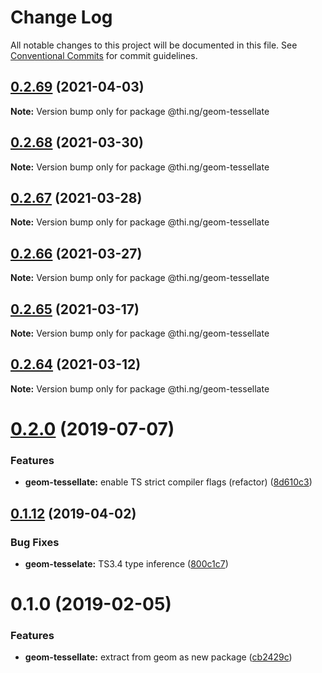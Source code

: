 # Change Log

All notable changes to this project will be documented in this file.
See [Conventional Commits](https://conventionalcommits.org) for commit guidelines.

## [0.2.69](https://github.com/thi-ng/umbrella/compare/@thi.ng/geom-tessellate@0.2.68...@thi.ng/geom-tessellate@0.2.69) (2021-04-03)

**Note:** Version bump only for package @thi.ng/geom-tessellate





## [0.2.68](https://github.com/thi-ng/umbrella/compare/@thi.ng/geom-tessellate@0.2.67...@thi.ng/geom-tessellate@0.2.68) (2021-03-30)

**Note:** Version bump only for package @thi.ng/geom-tessellate





## [0.2.67](https://github.com/thi-ng/umbrella/compare/@thi.ng/geom-tessellate@0.2.66...@thi.ng/geom-tessellate@0.2.67) (2021-03-28)

**Note:** Version bump only for package @thi.ng/geom-tessellate





## [0.2.66](https://github.com/thi-ng/umbrella/compare/@thi.ng/geom-tessellate@0.2.65...@thi.ng/geom-tessellate@0.2.66) (2021-03-27)

**Note:** Version bump only for package @thi.ng/geom-tessellate





## [0.2.65](https://github.com/thi-ng/umbrella/compare/@thi.ng/geom-tessellate@0.2.64...@thi.ng/geom-tessellate@0.2.65) (2021-03-17)

**Note:** Version bump only for package @thi.ng/geom-tessellate





## [0.2.64](https://github.com/thi-ng/umbrella/compare/@thi.ng/geom-tessellate@0.2.63...@thi.ng/geom-tessellate@0.2.64) (2021-03-12)

**Note:** Version bump only for package @thi.ng/geom-tessellate





# [0.2.0](https://github.com/thi-ng/umbrella/compare/@thi.ng/geom-tessellate@0.1.17...@thi.ng/geom-tessellate@0.2.0) (2019-07-07)

### Features

* **geom-tessellate:** enable TS strict compiler flags (refactor) ([8d610c3](https://github.com/thi-ng/umbrella/commit/8d610c3))

## [0.1.12](https://github.com/thi-ng/umbrella/compare/@thi.ng/geom-tessellate@0.1.11...@thi.ng/geom-tessellate@0.1.12) (2019-04-02)

### Bug Fixes

* **geom-tesselate:** TS3.4 type inference ([800c1c7](https://github.com/thi-ng/umbrella/commit/800c1c7))

# 0.1.0 (2019-02-05)

### Features

* **geom-tessellate:** extract from geom as new package ([cb2429c](https://github.com/thi-ng/umbrella/commit/cb2429c))
